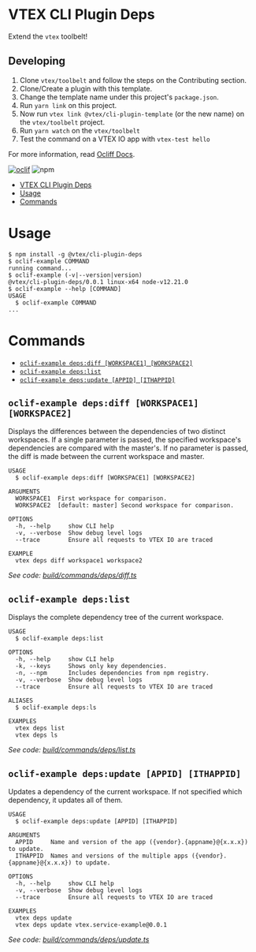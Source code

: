 # VTEX CLI Plugin Deps

Extend the `vtex` toolbelt!

## Developing

1. Clone `vtex/toolbelt` and follow the steps on the Contributing section.
2. Clone/Create a plugin with this template.
3. Change the template name under this project's `package.json`.
2. Run `yarn link` on this project.
3. Now run `vtex link @vtex/cli-plugin-template` (or the new name) on the `vtex/toolbelt` project.
4. Run `yarn watch` on the `vtex/toolbelt`
5. Test the command on a VTEX IO app with `vtex-test hello`

For more information, read [Ocliff Docs](https://oclif.io/docs/introduction).

[![oclif](https://img.shields.io/badge/cli-oclif-brightgreen.svg)](https://oclif.io)
![npm](https://img.shields.io/npm/v/@vtex/cli-plugin-deps)

<!-- toc -->
* [VTEX CLI Plugin Deps](#vtex-cli-plugin-deps)
* [Usage](#usage)
* [Commands](#commands)
<!-- tocstop -->
# Usage
<!-- usage -->
```sh-session
$ npm install -g @vtex/cli-plugin-deps
$ oclif-example COMMAND
running command...
$ oclif-example (-v|--version|version)
@vtex/cli-plugin-deps/0.0.1 linux-x64 node-v12.21.0
$ oclif-example --help [COMMAND]
USAGE
  $ oclif-example COMMAND
...
```
<!-- usagestop -->
# Commands
<!-- commands -->
* [`oclif-example deps:diff [WORKSPACE1] [WORKSPACE2]`](#oclif-example-depsdiff-workspace1-workspace2)
* [`oclif-example deps:list`](#oclif-example-depslist)
* [`oclif-example deps:update [APPID] [ITHAPPID]`](#oclif-example-depsupdate-appid-ithappid)

## `oclif-example deps:diff [WORKSPACE1] [WORKSPACE2]`

Displays the differences between the dependencies of two distinct workspaces. If a single parameter is passed, the specified workspace's dependencies are compared with the master's. If no parameter is passed, the diff is made between the current workspace and master.

```
USAGE
  $ oclif-example deps:diff [WORKSPACE1] [WORKSPACE2]

ARGUMENTS
  WORKSPACE1  First workspace for comparison.
  WORKSPACE2  [default: master] Second workspace for comparison.

OPTIONS
  -h, --help     show CLI help
  -v, --verbose  Show debug level logs
  --trace        Ensure all requests to VTEX IO are traced

EXAMPLE
  vtex deps diff workspace1 workspace2
```

_See code: [build/commands/deps/diff.ts](https://github.com/vtex/cli-plugin-deps/blob/v0.0.1/build/commands/deps/diff.ts)_

## `oclif-example deps:list`

Displays the complete dependency tree of the current workspace.

```
USAGE
  $ oclif-example deps:list

OPTIONS
  -h, --help     show CLI help
  -k, --keys     Shows only key dependencies.
  -n, --npm      Includes dependencies from npm registry.
  -v, --verbose  Show debug level logs
  --trace        Ensure all requests to VTEX IO are traced

ALIASES
  $ oclif-example deps:ls

EXAMPLES
  vtex deps list
  vtex deps ls
```

_See code: [build/commands/deps/list.ts](https://github.com/vtex/cli-plugin-deps/blob/v0.0.1/build/commands/deps/list.ts)_

## `oclif-example deps:update [APPID] [ITHAPPID]`

Updates a dependency of the current workspace. If not specified which dependency, it updates all of them.

```
USAGE
  $ oclif-example deps:update [APPID] [ITHAPPID]

ARGUMENTS
  APPID     Name and version of the app ({vendor}.{appname}@{x.x.x}) to update.
  ITHAPPID  Names and versions of the multiple apps ({vendor}.{appname}@{x.x.x}) to update.

OPTIONS
  -h, --help     show CLI help
  -v, --verbose  Show debug level logs
  --trace        Ensure all requests to VTEX IO are traced

EXAMPLES
  vtex deps update
  vtex deps update vtex.service-example@0.0.1
```

_See code: [build/commands/deps/update.ts](https://github.com/vtex/cli-plugin-deps/blob/v0.0.1/build/commands/deps/update.ts)_
<!-- commandsstop -->
